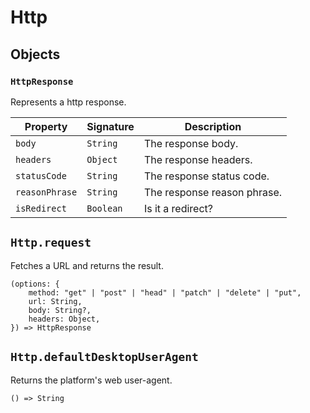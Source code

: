 # Http

## Objects

### `HttpResponse`

Represents a http response.

| Property       | Signature | Description                 |
| -------------- | --------- | --------------------------- |
| `body`         | `String`  | The response body.          |
| `headers`      | `Object`  | The response headers.       |
| `statusCode`   | `String`  | The response status code.   |
| `reasonPhrase` | `String`  | The response reason phrase. |
| `isRedirect`   | `Boolean` | Is it a redirect?           |

## `Http.request`

Fetches a URL and returns the result.

```title="Signature"
(options: {
    method: "get" | "post" | "head" | "patch" | "delete" | "put",
    url: String,
    body: String?,
    headers: Object,
}) => HttpResponse
```

## `Http.defaultDesktopUserAgent`

Returns the platform's web user-agent.

```title="Signature"
() => String
```
